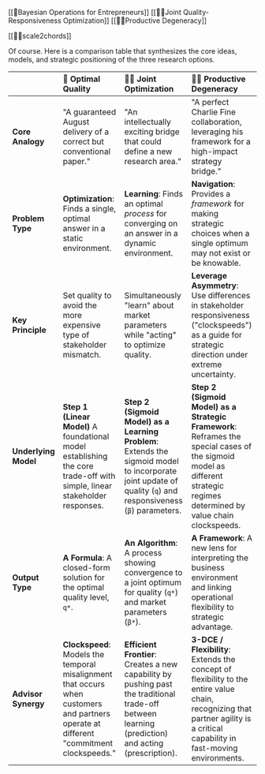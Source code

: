 [[🐢Bayesian Operations for Entrepreneurs]]
[[🐘🐢Joint Quality-Responsiveness Optimization]]
[[🐘🦅Productive Degeneracy]]

[[🎱🎼scale2chords]]


Of course. Here is a comparison table that synthesizes the core ideas, models, and strategic positioning of the three research options.


|                      | 🐢 **Optimal Quality**                                                                                                                  | 🐘🐢 **Joint Optimization**                                                                                                                                   | 🐘🦅 **Productive Degeneracy**                                                                                                                                                |
| :------------------- | :-------------------------------------------------------------------------------------------------------------------------------------- | :------------------------------------------------------------------------------------------------------------------------------------------------------------ | :---------------------------------------------------------------------------------------------------------------------------------------------------------------------------- |
| **Core Analogy**     | "A guaranteed August delivery of a correct but conventional paper."                                                                     | "An intellectually exciting bridge that could define a new research area."                                                                                    | "A perfect Charlie Fine collaboration, leveraging his framework for a high-impact strategy bridge."                                                                           |
| **Problem Type**     | **Optimization**: Finds a single, optimal answer in a static environment.                                                               | **Learning**: Finds an optimal *process* for converging on an answer in a dynamic environment.                                                                | **Navigation**: Provides a *framework* for making strategic choices when a single optimum may not exist or be knowable.                                                       |
| **Key Principle**    | Set quality to avoid the more expensive type of stakeholder mismatch.                                                                   | Simultaneously "learn" about market parameters while "acting" to optimize quality.                                                                            | **Leverage Asymmetry**: Use differences in stakeholder responsiveness ("clockspeeds") as a guide for strategic direction under extreme uncertainty.                           |
| **Underlying Model** | **Step 1 (Linear Model)** A foundational model establishing the core trade-off with simple, linear stakeholder responses.               | **Step 2 (Sigmoid Model) as a Learning Problem**: Extends the sigmoid model to incorporate joint update of quality (`q`) and responsiveness (`β`) parameters. | **Step 2 (Sigmoid Model) as a Strategic Framework**: Reframes the special cases of the sigmoid model as different strategic regimes determined by value chain clockspeeds.    |
| **Output Type**      | **A Formula**: A closed-form solution for the optimal quality level, `q*`.                                                              | **An Algorithm**: A process showing convergence to a joint optimum for quality (`q*`) and market parameters (`β*`).                                           | **A Framework**: A new lens for interpreting the business environment and linking operational flexibility to strategic advantage.                                             |
| **Advisor Synergy**  | **Clockspeed**: Models the temporal misalignment that occurs when customers and partners operate at different "commitment clockspeeds." | **Efficient Frontier**: Creates a new capability by pushing past the traditional trade-off between learning (prediction) and acting (prescription).           | **3-DCE / Flexibility**: Extends the concept of flexibility to the entire value chain, recognizing that partner agility is a critical capability in fast-moving environments. |